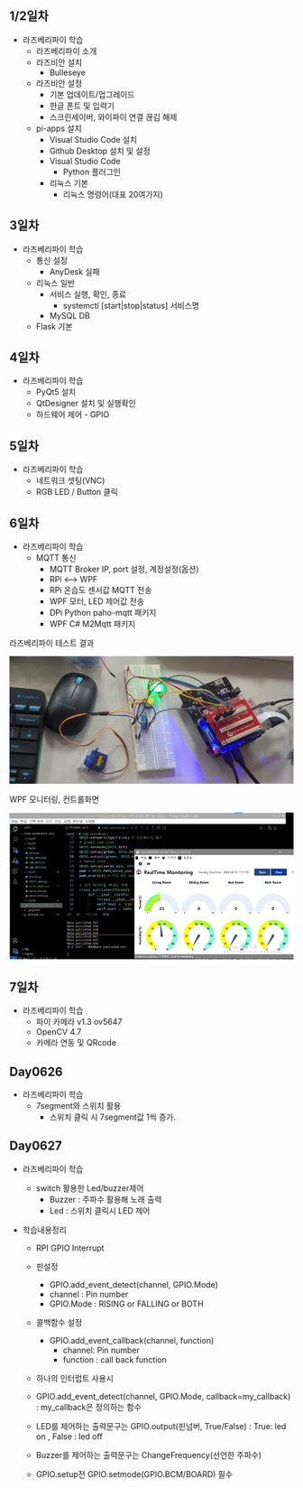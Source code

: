 
## 1/2일차
- 라즈베리파이 학습
   - 라즈베리파이 소개
   - 라즈비안 설치
      - Bulleseye
   - 라즈비안 설정
      - 기본 업데이트/업그레이드
      - 한글 폰트 및 입력기
      - 스크린세이버, 와이파이 연결 끊김 해제
   - pi-apps 설치
      - Visual Studio Code 설치
      - Github Desktop 설치 및 설정
      - Visual Studio Code
         - Python 플러그인
      - 리눅스 기본
         - 리눅스 명령어(대표 20여가지)

## 3일차
- 라즈베리파이 학습
   - 통신 설정
      - AnyDesk 실패
   - 리눅스 일반
      - 서비스 실행, 확인, 종료
         - systemctl [start|stop|status] 서비스명
      - MySQL DB
   - Flask 기본
   
## 4일차
- 라즈베리파이 학습
   - PyQt5 설치
   - QtDesigner 설치 및 실행확인
   - 하드웨어 제어 - GPIO

## 5일차
- 라즈베리파이 학습
   - 네트워크 셋팅(VNC)
   - RGB LED / Button 클릭
   
## 6일차
- 라즈베리파이 학습
   - MQTT 통신
      - MQTT Broker IP, port 설정, 계정설정(옵션)
      - RPi <--> WPF
      - RPi 온습도 센서값 MQTT 전송
      - WPF 모터, LED 제어값 전송
      - DPi Python paho-mqtt 패키지
      - WPF C# M2Mqtt 패키지

라즈베리파이 테스트 결과

<img
src="https://raw.githubusercontent.com/Park-JuHyeon/pknu-raspberrypi-2023/main/images/raspberrypi01.jpg" width="700">

WPF 모니터링, 컨트롤화면

<img
src="https://raw.githubusercontent.com/Park-JuHyeon/pknu-raspberrypi-2023/main/images/raspberrypi02.png" width="700">

## 7일차
- 라즈베리파이 학습
   - 파이 카메라 v1.3 ov5647
   - OpenCV 4.7
   - 카메라 연동 및 QRcode

## Day0626
- 라즈베리파이 학습
   - 7segment와 스위치 활용
      - 스위치 클릭 시 7segment값 1씩 증가.

## Day0627
- 라즈베리파이 학습
   - switch 활용한 Led/buzzer제어
      - Buzzer : 주파수 활용해 노래 출력
      - Led : 스위치 클릭시 LED 제어

- 학습내용정리
   - RPI GPIO Interrupt

   - 핀설정
      - GPIO.add_event_detect(channel, GPIO.Mode)
      - channel : Pin number
      - GPIO.Mode : RISING or FALLING or BOTH
   - 콜백함수 설정
      - GPIO.add_event_callback(channel, function)
         - channel: Pin number
         - function : call back function

   - 하나의 인터럽트 사용시
   - GPIO.add_event_detect(channel, GPIO.Mode, callback=my_callback) : my_callback은 정의하는 함수

   - LED를 제어하는 출력문구는 GPIO.output(핀넘버, True/False) : True: led on , False : led off
   - Buzzer를 제어하는 출력문구는 ChangeFrequency(선언한 주파수)
   - GPIO.setup전 GPIO.setmode(GPIO.BCM/BOARD) 필수